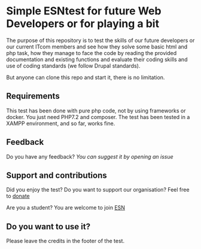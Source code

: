 # Simple ESNtest for future Web Developers or for playing a bit

The purpose of this repository is to test the skills of our future
developers or our current ITcom members and see how they solve some
basic html and php task, how they manage to face the code by reading
the provided documentation and existing functions and evaluate their
coding skills and use of coding standards (we follow Drupal standards).

But anyone can clone this repo and start it, there is no limitation.

## Requirements
This test has been done with pure php code, not by using frameworks or docker.
You just need PHP7.2 and composer.
The test has been tested in a XAMPP environment, and so far, works fine.

## Feedback
Do you have any feedback? *You can suggest it by opening an issue*

## Support and contributions
Did you enjoy the test? Do you want to support our organisation? 
Feel free to [donate](https://donorbox.org/erasmus-student-network)

Are you a student? You are welcome to join [ESN](https://esn.org)

## Do you want to use it?
Please leave the credits in the footer of the test.
